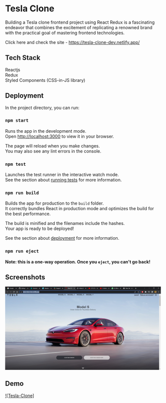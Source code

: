 
# Tesla Clone

Building a Tesla clone frontend project using React Redux is a fascinating endeavor that combines the excitement of replicating a renowned brand with the practical goal of mastering frontend technologies. 

Click here and check the site - https://tesla-clone-dev.netlify.app/

## Tech Stack

Reactjs  
Redux  
Styled Components (CSS-in-JS library)


## Deployment

In the project directory, you can run:

### `npm start`

Runs the app in the development mode.\
Open [http://localhost:3000](http://localhost:3000) to view it in your browser.

The page will reload when you make changes.\
You may also see any lint errors in the console.

### `npm test`

Launches the test runner in the interactive watch mode.\
See the section about [running tests](https://facebook.github.io/create-react-app/docs/running-tests) for more information.

### `npm run build`

Builds the app for production to the `build` folder.\
It correctly bundles React in production mode and optimizes the build for the best performance.

The build is minified and the filenames include the hashes.\
Your app is ready to be deployed!

See the section about [deployment](https://facebook.github.io/create-react-app/docs/deployment) for more information.

### `npm run eject`

**Note: this is a one-way operation. Once you `eject`, you can't go back!**

## Screenshots

![App Screenshot](https://raw.githubusercontent.com/samriddhipuranik/Tesla_clone/main/(171)%20The%20Brain%20of%20Node%20JS%20_%20Backend%20Interview%20Series%20-%20YouTube%20-%20Google%20Chrome%205_23_2023%208_03_37%20PM.png)

## Demo
[![Tesla-Clone]](https://vimeo.com/829463223?share=copy)

